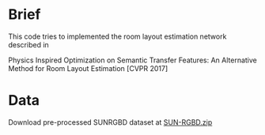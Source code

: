 # Brief
This code tries to implemented the room layout estimation network described in

Physics Inspired Optimization on Semantic Transfer Features: An Alternative Method for Room Layout Estimation [CVPR 2017]

# Data
Download pre-processed SUNRGBD dataset at [SUN-RGBD.zip](https://drive.google.com/open?id=1oP0-n0AHW5mlfNrORLmQAAXqv0ByjIRg)


